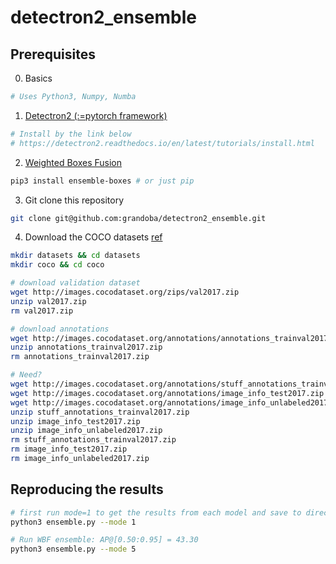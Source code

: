 # detectron2_ensemble

## Prerequisites
0. Basics
```sh
# Uses Python3, Numpy, Numba
```

1. [Detectron2 (:=pytorch framework)](https://github.com/facebookresearch/detectron2)
```sh
# Install by the link below
# https://detectron2.readthedocs.io/en/latest/tutorials/install.html
```

2. [Weighted Boxes Fusion](https://github.com/ZFTurbo/Weighted-Boxes-Fusion)
```sh
pip3 install ensemble-boxes # or just pip 
```

3. Git clone this repository
```sh
git clone git@github.com:grandoba/detectron2_ensemble.git
```

4. Download the COCO datasets [ref](https://gist.github.com/mkocabas/a6177fc00315403d31572e17700d7fd9)
```sh
mkdir datasets && cd datasets
mkdir coco && cd coco

# download validation dataset
wget http://images.cocodataset.org/zips/val2017.zip
unzip val2017.zip
rm val2017.zip

# download annotations
wget http://images.cocodataset.org/annotations/annotations_trainval2017.zip
unzip annotations_trainval2017.zip
rm annotations_trainval2017.zip

# Need?
wget http://images.cocodataset.org/annotations/stuff_annotations_trainval2017.zip
wget http://images.cocodataset.org/annotations/image_info_test2017.zip
wget http://images.cocodataset.org/annotations/image_info_unlabeled2017.zip
unzip stuff_annotations_trainval2017.zip
unzip image_info_test2017.zip
unzip image_info_unlabeled2017.zip
rm stuff_annotations_trainval2017.zip
rm image_info_test2017.zip
rm image_info_unlabeled2017.zip

```

## Reproducing the results
```sh
# first run mode=1 to get the results from each model and save to directory "outputs1", "outputs2", and "outputs3"
python3 ensemble.py --mode 1

# Run WBF ensemble: AP@[0.50:0.95] = 43.30
python3 ensemble.py --mode 5
```





